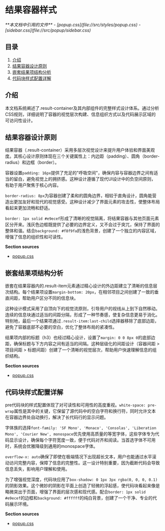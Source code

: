# 结果容器样式

<cite>
**本文档中引用的文件**
- [popup.css](file://src/styles/popup.css)
- [sidebar.css](file://src/popup/sidebar.css)
</cite>

## 目录
1. [介绍](#介绍)
2. [结果容器设计原则](#结果容器设计原则)
3. [嵌套结果项结构分析](#嵌套结果项结构分析)
4. [代码块样式配置详解](#代码块样式配置详解)

## 介绍
本文档系统阐述了.result-container及其内部组件的完整样式设计体系。通过分析CSS规则，详细说明了容器的视觉层次构建、信息组织方式以及代码展示区域的可访问性设计。

## 结果容器设计原则

结果容器（.result-container）采用多层次视觉设计来提升用户体验和界面美观度。其核心设计原则体现在三个关键属性上：内边距（padding）、圆角（border-radius）和边框（border）。

容器设置`padding: 16px`提供了充足的"呼吸空间"，确保内容与容器边界之间有适当的留白，避免视觉上的拥挤感。这种设计遵循了现代UI设计中的负空间原则，有助于用户聚焦于核心内容。

`border-radius: 8px`为容器创建了柔和的圆角边界，相较于直角设计，圆角能营造出更加友好和现代的视觉感受。这种设计减少了界面元素的攻击性，使整体布局看起来更加流畅和舒适。

`border: 1px solid #e9ecef`形成了清晰的视觉隔离，将结果容器与其他页面元素区分开来。浅灰色边框既提供了必要的边界定义，又不会过于突兀，保持了界面的整体和谐。结合`background: #f8f9fa`的浅色背景，创建了一个独立的内容区域，增强了信息的组织性和可读性。

**Section sources**
- [popup.css](file://src/styles/popup.css#L526-L537)

## 嵌套结果项结构分析

嵌套在结果容器内的.result-item元素通过精心设计的外边距建立了清晰的信息层次结构。每个结果项设置`margin-bottom: 20px`，在相邻项目之间创建了一致的垂直间距，帮助用户区分不同的信息块。

这种设计模式采用了自顶向下的视觉流原则，引导用户的视线从上到下自然移动。连续的信息块通过适当的间距分隔，形成了一种节奏感，使复杂信息更易于消化。特别地，最后一个结果项通过`.result-item:last-child`选择器移除了底部边距，避免了容器底部不必要的空白，优化了整体布局的紧凑性。

结果项内部的标题（h3）也经过精心设计，设置了`margin: 0 0 8px 0`的底部边距，确保标题与下方内容之间有适当的间隔。这种层级化的间距设计（容器间距 > 项目间距 > 标题间距）创建了一个清晰的视觉层次，帮助用户快速理解信息的组织结构。

**Section sources**
- [popup.css](file://src/styles/popup.css#L605-L611)

## 代码块样式配置详解

pre代码块的样式配置体现了对可读性和可用性的高度重视。`white-space: pre-wrap`属性是其中的关键，它保留了源代码中的空白字符和换行符，同时允许文本在容器边界处自动换行，解决了长代码行的显示问题。

字体族的选择`font-family: 'SF Mono', 'Monaco', 'Consolas', 'Liberation Mono', 'Courier New', monospace`优先使用高质量的等宽字体，这些字体专为代码显示设计，确保每个字符宽度一致，便于代码对齐和阅读。当首选字体不可用时，系统会优雅降级到通用的monospace字体。

`overflow-x: auto`确保了即使在极端情况下出现超长文本，用户也能通过水平滚动访问完整内容，保障了信息的完整性。这一设计特别重要，因为截断代码会导致信息丢失，影响用户理解和使用。

为了增强视觉深度，代码块应用了`box-shadow: 0 1px 3px rgba(0, 0, 0, 0.1)`的阴影效果。这个微妙的阴影在平面上创造了轻微的浮起感，使代码块看起来像是略微突出于页面，增强了界面的层次感和现代感。配合`border: 1px solid #e9ecef`的边框和`background: #ffffff`的纯白背景，创建了一个干净、专业的代码展示环境。

**Section sources**
- [popup.css](file://src/styles/popup.css#L613-L647)